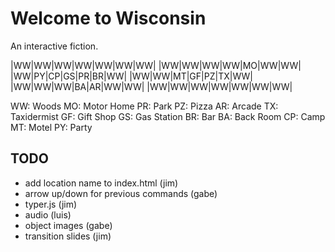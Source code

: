 Welcome to Wisconsin
===

An interactive fiction.

|WW|WW|WW|WW|WW|WW|WW|
|WW|WW|WW|WW|MO|WW|WW|
|WW|PY|CP|GS|PR|BR|WW|
|WW|WW|MT|GF|PZ|TX|WW|
|WW|WW|WW|BA|AR|WW|WW|
|WW|WW|WW|WW|WW|WW|WW|

WW: Woods
MO: Motor Home
PR: Park
PZ: Pizza
AR: Arcade
TX: Taxidermist
GF: Gift Shop
GS: Gas Station
BR: Bar
BA: Back Room
CP: Camp
MT: Motel
PY: Party

TODO
---

- add location name to index.html (jim)
- arrow up/down for previous commands (gabe)
- typer.js (jim)
- audio (luis)
- object images (gabe)
- transition slides (jim)

